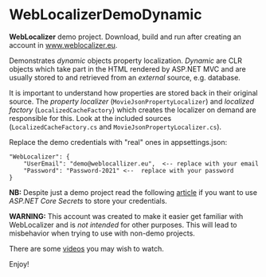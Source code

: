 # WebLocalizerDemoDynamic

**WebLocalizer** demo project. Download, build and run after creating an account in www.weblocalizer.eu. 

Demonstrates *dynamic* objects property localization. *Dynamic* are CLR objects which take part in the HTML rendered by ASP.NET MVC and are usually stored to and retrieved from an *external* source, e.g. database.

It is important to understand how properties are stored back in their original source. The *property localizer* (```MovieJsonPropertyLocalizer```) and *localized factory* (```LocalizedCacheFactory```) which creates the localizer on demand are responsible for this. Look at the included sources (```LocalizedCacheFactory.cs``` and ```MovieJsonPropertyLocalizer.cs```).

Replace the demo credentials with "real" ones in appsettings.json:

    "WebLocalizer": {
        "UserEmail": "demo@weblocallizer.eu",  <-- replace with your email
        "Password": "Password-2021" <--  replace with your password
    }
 
**NB:** Despite just a demo project read the following <a target="_blank" href="https://docs.microsoft.com/en-us/aspnet/core/security/app-secrets?view=aspnetcore-6.0&tabs=windows">article</a> if you want to use *ASP.NET Core Secrets* to store your credentials. 

**WARNING:** This account was created to make it easier get familiar with WebLocalizer and is _not intended_ for other purposes. This will lead to misbehavior when trying to use with non-demo projects.

There are some <a target="_blank" href="https://www.weblocalizer.eu#videos">videos</a> you may wish to watch.

Enjoy!
